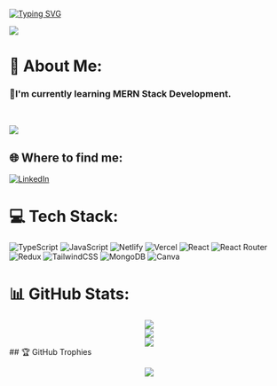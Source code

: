 
[![Typing SVG](https://readme-typing-svg.demolab.com?font=Fira+Code&pause=1000&color=F7EE27&vCenter=true&width=435&lines=Hi%F0%9F%91%8B+I'm+Abhishek+Gupta.;A+Full+Stack+Web+Developer)](https://git.io/typing-svg)

![](https://cdn.hashnode.com/res/hashnode/image/upload/v1648657506206/DRT1LznNL.gif?w=1600&h=840&fit=crop&crop=entropy&auto=format,compress&gif-q=60&format=webm)

# 💫 About Me:
<h3>🌱I'm currently learning MERN Stack Development.</h3>
<br/>

[![](https://visitcount.itsvg.in/api?id=AbhishekGupta1212&icon=5&color=0)](https://visitcount.itsvg.in)

## 🌐 Where to find me:
[![LinkedIn](https://img.shields.io/badge/LinkedIn-%230077B5.svg?logo=linkedin&logoColor=white)](https://linkedin.com/in/https://www.linkedin.com/in/abhishek-gupta-13883623a/) 
# 💻 Tech Stack:
![TypeScript](https://img.shields.io/badge/typescript-%23007ACC.svg?style=flat&logo=typescript&logoColor=white) ![JavaScript](https://img.shields.io/badge/javascript-%23323330.svg?style=flat&logo=javascript&logoColor=%23F7DF1E) ![Netlify](https://img.shields.io/badge/netlify-%23000000.svg?style=flat&logo=netlify&logoColor=#00C7B7) ![Vercel](https://img.shields.io/badge/vercel-%23000000.svg?style=flat&logo=vercel&logoColor=white) ![React](https://img.shields.io/badge/react-%2320232a.svg?style=flat&logo=react&logoColor=%2361DAFB) ![React Router](https://img.shields.io/badge/React_Router-CA4245?style=flat&logo=react-router&logoColor=white) ![Redux](https://img.shields.io/badge/redux-%23593d88.svg?style=flat&logo=redux&logoColor=white) ![TailwindCSS](https://img.shields.io/badge/tailwindcss-%2338B2AC.svg?style=flat&logo=tailwind-css&logoColor=white) ![MongoDB](https://img.shields.io/badge/MongoDB-%234ea94b.svg?style=flat&logo=mongodb&logoColor=white) ![Canva](https://img.shields.io/badge/Canva-%2300C4CC.svg?style=flat&logo=Canva&logoColor=white)
# 📊 GitHub Stats:
<div align='center'>
<img src='https://github-readme-stats.vercel.app/api?username=AbhishekGupta1212&theme=dark&hide_border=false&include_all_commits=true&count_private=true'/><br/>
<img src='https://github-readme-streak-stats.herokuapp.com/?user=AbhishekGupta1212&theme=dark&hide_border=false'/><br/>
<img src='https://github-readme-stats.vercel.app/api/top-langs/?username=AbhishekGupta1212&theme=dark&hide_border=false&include_all_commits=true&count_private=true&layout=compact'/>
</div>
## 🏆 GitHub Trophies
<p align='center'>
<img src='https://github-profile-trophy.vercel.app/?username=AbhishekGupta1212&theme=darkhub&no-frame=false&no-bg=true&margin-w=4'/>
</p>
